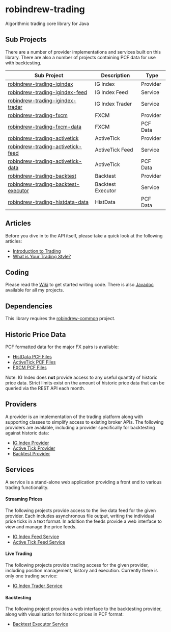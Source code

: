 # robindrew-trading
Algorithmic trading core library for Java

## Sub Projects
There are a number of provider implementations and services built on this library. There are also a number of projects containing PCF data for use with backtesting.

Sub Project | Description | Type
------------ | ------------- | -------------
[robindrew-trading-igindex](https://github.com/robindrew/robindrew-trading-igindex) | IG Index | Provider 
[robindrew-trading-igindex-feed](https://github.com/robindrew/robindrew-trading-igindex-feed) | IG Index Feed | Service
[robindrew-trading-igindex-trader](https://github.com/robindrew/robindrew-trading-igindex-trader) | IG Index Trader | Service
[robindrew-trading-fxcm](https://github.com/robindrew/robindrew-trading-fxcm) | FXCM | Provider
[robindrew-trading-fxcm-data](https://github.com/robindrew/robindrew-trading-fxcm-data) | FXCM | PCF Data
[robindrew-trading-activetick](https://github.com/robindrew/robindrew-trading-activetick) | ActiveTick | Provider
[robindrew-trading-activetick-feed](https://github.com/robindrew/robindrew-trading-activetick-feed) | ActiveTick Feed | Service
[robindrew-trading-activetick-data](https://github.com/robindrew/robindrew-trading-activetick-data) | ActiveTick | PCF Data
[robindrew-trading-backtest](https://github.com/robindrew/robindrew-trading-backtest) | Backtest | Provider
[robindrew-trading-backtest-executor](https://github.com/robindrew/robindrew-trading-backtest-executor) | Backtest Executor | Service
[robindrew-trading-histdata-data](https://github.com/robindrew/robindrew-trading-histdata-data) | HistData | PCF Data

## Articles
Before you dive in to the API itself, please take a quick look at the following articles:
* [Introduction to Trading](https://github.com/robindrew/robindrew-trading/wiki/Article:-Introduction-to-Trading)
* [What is Your Trading Style?](https://github.com/robindrew/robindrew-trading/wiki/Article:-What-is-Your-Trading-Style%3F)

## Coding
Please read the [Wiki](https://github.com/robindrew/robindrew-trading/wiki) to get started writing code.
There is also [Javadoc](https://htmlpreview.github.io/?https://raw.githubusercontent.com/robindrew/robindrew-javadoc/master/docs/index.html?overview-summary.html) available for all my projects.

## Dependencies
This library requires the [robindrew-common](https://github.com/robindrew/robindrew-common) project.

## Historic Price Data
PCF formatted data for the major FX pairs is available:
* [HistData PCF Files](https://github.com/robindrew/robindrew-trading-histdata-data)
* [ActiveTick PCF Files](https://github.com/robindrew/robindrew-trading-activetick-data)
* [FXCM PCF Files](https://github.com/robindrew/robindrew-trading-fxcm-data)

Note: IG Index does **not** provide access to any useful quantity of historic price data. Strict limits exist on the amount of historic price data that can be queried via the REST API each month.

## Providers
A provider is an implementation of the trading platform along with supporting classes to simplify access to existing broker APIs.
The following providers are available, including a provider specifically for backtesting against historic data:
* [IG Index Provider](https://github.com/robindrew/robindrew-trading-igindex)
* [Active Tick Provider](https://github.com/robindrew/robindrew-trading-activetick)
* [Backtest Provider](https://github.com/robindrew/robindrew-trading-backtest)

## Services
A service is a stand-alone web application providing a front end to various trading functionality.

#### Streaming Prices
The following projects provide access to the live data feed for the given provider. Each includes asynchronous file output, writing the individual price ticks in a text format. In addition the feeds provide a web interface to view and manage the price feeds.
* [IG Index Feed Service](https://github.com/robindrew/robindrew-trading-igindex-feed)
* [Active Tick Feed Service](https://github.com/robindrew/robindrew-trading-activetick-feed)

#### Live Trading
The following projects provide trading access for the given provider, including position management, history and execution. Currently there is only one trading service:
* [IG Index Trader Service](https://github.com/robindrew/robindrew-trading/wiki/Service:-IG-Index-Trader)

#### Backtesting
The following project provides a web interface to the backtesting provider, along with visualisation for historic prices in PCF format:
* [Backtest Executor Service](https://github.com/robindrew/robindrew-trading-backtest-executor)
